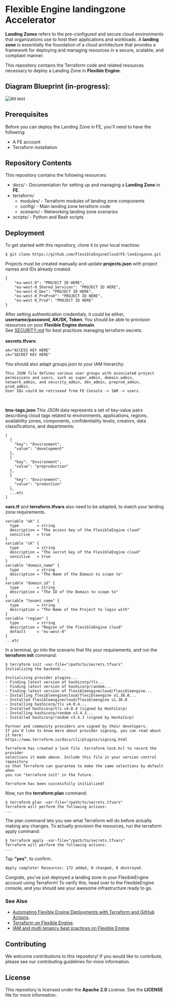 # Flexible Engine landingzone Accelerator

**Landing Zones** refers to the pre-configured and secure cloud environments that organizations use to host their applications and workloads. A **landing zone** is essentially the foundation of a cloud architecture that provides a framework for deploying and managing resources in a secure, scalable, and compliant manner.

This repository contains the Terraform code and related resources necessary to deploy a Landing Zone in **Flexible Engine**.

## Diagram Blueprint (in-progress):
![Alt text](https://github.com/FlexibleEngineCloud/FE-landingzone/blob/main/docs/designs/landingzone-all-in-one.png)


## Prerequisites
Before you can deploy the Landing Zone in FE, you'll need to have the following:

- A FE account
- Terraform installation

## Repository Contents
This repository contains the following resources:

- docs/ - Documentation for setting up and managing a **Landing Zone** in **FE**.
- terraform/
   - modules/ - Terraform modules of landing zone components
   - config/ - Main landing zone terraform code
   - scenario/ - Networking landing zone scenarios
- scripts/ - Python and Bash scripts

## Deployment
To get started with this repository, clone it to your local machine:
```
$ git clone https://github.com/FlexibleEngineCloud/FE-landingzone.git
```

Projects must be created manually and update **projects.json** with project names and IDs already created.
```
{
    "eu-west-0": "PROJECT ID HERE",
    "eu-west-0_Shared_Services": "PROJECT ID HERE",
    "eu-west-0_Dev": "PROJECT ID HERE",
    "eu-west-0_PreProd": "PROJECT ID HERE",
    "eu-west-0_Prod": "PROJECT ID HERE"
}
```

After setting authentication credentials, it could be either, **username/password, AK/SK, Token**.
You should be able to provision resources on your **Flexible Engine domain**.
<br/>
See [SECURITY.md](https://github.com/FlexibleEngineCloud/FE-landingzone/blob/main/SECURITY.md) for best practices managing terraform secrets.
<br/>
<br/>
**secrets.tfvars**:
```
ak="ACCESS KEY HERE"
sk="SECRET KEY HERE"
```

You should also adapt groups.json to your IAM hierarchy:
```
This JSON file defines various user groups with associated project permissions and users, such as super_admin, domain_admin, network_admin, and security_admin, dev_admin, preprod_admin, prod_admin. 
User IDs could be retrieved from FE Console -> IAM -> users.
```
<br/>

**tms-tags.json** This JSON data represents a set of key-value pairs describing cloud tags related to environments, applications, regions, availability zones, components, confidentiality levels, creators, data classifications, and departments:

```
[
  {
    "key": "Environment",
    "value": "development"
  },
  {
    "key": "Environment",
    "value": "preproduction"
  },
  {
    "key": "Environment",
    "value": "production"
  },
  ...etc
]
```

**vars.tf** and **terraform.tfvars** also need to be adapted, to match your landing zone requirements.

```
variable "ak" {
  type        = string
  description = "The access key of the FlexibleEngine cloud"
  sensitive   = true
}
variable "sk" {
  type        = string
  description = "The secret key of the FlexibleEngine cloud"
  sensitive   = true
}
variable "domain_name" {
  type        = string
  description = "The Name of the Domain to scope to"
}
variable "domain_id" {
  type        = string
  description = "The ID of the Domain to scope to"
}
variable "tenant_name" {
  type        = string
  description = "The Name of the Project to login with"
}
variable "region" {
  type        = string
  description = "Region of the FlexibleEngine cloud"
  default     = "eu-west-0"
}
...etc
```

In a terminal, go into the scenario that fits your requirements, and run the **terraform init** command:

```
$ terraform init -var-file="/path/to/secrets.tfvars"
Initializing the backend...

Initializing provider plugins...
- Finding latest version of hashicorp/tls...
- Finding latest version of hashicorp/random...
- Finding latest version of flexibleenginecloud/flexibleengine...
- Installing flexibleenginecloud/flexibleengine v1.36.0...
- Installed flexibleenginecloud/flexibleengine v1.36.0 
- Installing hashicorp/tls v4.0.4...
- Installed hashicorp/tls v4.0.4 (signed by HashiCorp)
- Installing hashicorp/random v3.4.3...
- Installed hashicorp/random v3.4.3 (signed by HashiCorp)

Partner and community providers are signed by their developers.
If you'd like to know more about provider signing, you can read about it here:
https://www.terraform.io/docs/cli/plugins/signing.html

Terraform has created a lock file .terraform.lock.hcl to record the provider
selections it made above. Include this file in your version control repository
so that Terraform can guarantee to make the same selections by default when
you run "terraform init" in the future.

Terraform has been successfully initialized!
```

Now, run the **terraform plan** command:
```
$ terraform plan -var-file="/path/to/secrets.tfvars"
Terraform will perform the following actions:
...
```
The plan command lets you see what Terraform will do before actually making any changes.
To actually provision the resources, run the terraform apply command:
```
$ terraform apply -var-file="/path/to/secrets.tfvars"
Terraform will perform the following actions:
...
```
Tap **"yes"**, to confirm.
```
Apply complete! Resources: 172 added, 0 changed, 0 destroyed.
```
Congrats, you’ve just deployed a landing zone in your FlexibleEngine account using Terraform! To verify this, head over to the FlexibleEngine console, and you should see your awesome infrastructure ready to go.

### See Also 
- [Automating Flexible Engine Deployments with Terraform and GitHub Actions](https://cloud.orange-business.com/en/how-to/automating-flexible-engine-deployments-with-terraform-and-github-actions).
- [Terraform on Flexible Engine](https://cloud.orange-business.com/en/how-to/terraform-on-flexible-engine).
- [IAM and multi tenancy best practices on Flexible Engine](https://cloud.orange-business.com/en/best-practices-and-how-to/iam-multi-tenancy).

## Contributing
We welcome contributions to this repository! If you would like to contribute, please see our contributing guidelines for more information.

## License
This repository is licensed under the **Apache 2.0** License. See the **LICENSE** file for more information.
